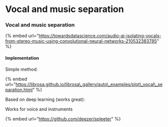 # Vocal and music separation

### Vocal and music separation



{% embed url="https://towardsdatascience.com/audio-ai-isolating-vocals-from-stereo-music-using-convolutional-neural-networks-210532383785" %}



#### Implementation 

Simple method:

{% embed url="https://librosa.github.io/librosa\_gallery/auto\_examples/plot\_vocal\_separation.html" %}

Based on deep learning \(works great\):

Works for voice and instruments

{% embed url="https://github.com/deezer/spleeter" %}











